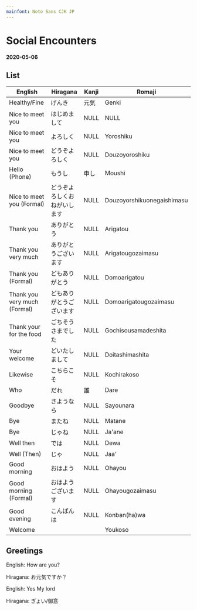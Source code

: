 ```yaml
---
mainfont: Noto Sans CJK JP
---
```

# Social Encounters

**2020-05-06**

## List

| English                      | Hiragana                     | Kanji | Romaji                     |
| ---                          | ---                          | ---   | ---                        |
| Healthy/Fine                 | げんき                       | 元気  | Genki                      |
| Nice to meet you             | はじめまして                 | NULL  | NULL                       |
| Nice to meet you             | よろしく　                   | NULL  | Yoroshiku                  |
| Nice to meet you             | どうぞよろしく               | NULL  | Douzoyoroshiku             |
| Hello (Phone)                | もうし　                     | 申し  | Moushi                     |
| Nice to meet you (Formal)    | どうぞよろしくおねがいします | NULL  | Douzoyorshikuonegaishimasu |
| Thank you                    | ありがとう　                 | NULL  | Arigatou                   |
| Thank you very much          | ありがとうございます         | NULL  | Arigatougozaimasu          |
| Thank you (Formal)           | どもありがとう               | NULL  | Domoarigatou               |
| Thank you very much (Formal) | どもありがとうございます     | NULL  | Domoarigatougozaimasu      |
| Thank your for the food      | ごちそうさまでした           | NULL  | Gochisousamadeshita        |
| Your welcome                 | どいたしまして               | NULL  | Doitashimashita            |
| Likewise                     | こちらこそ                   | NULL  | Kochirakoso                |
| Who                          | だれ                         | 誰    | Dare                       |
| Goodbye                      | さようなら                   | NULL  | Sayounara                  |
| Bye                          | またね                       | NULL  | Matane                     |
| Bye                          | じゃね                       | NULL  | Ja'ane                     |
| Well then                    | では                         | NULL  | Dewa                       |
| Well (Then)                  | じゃ                         | NULL  | Jaa'                       |
| Good morning                 | おはよう                     | NULL  | Ohayou                     |
| Good morning (Formal)        | おはようございます           | NULL  | Ohayougozaimasu            |
| Good evening                 | こんばんは                   | NULL  | Konban(ha)wa               |
| Welcome                      |                              |       | Youkoso                    |

## Greetings

English: How are you?

Hiragana: お元気ですか？


English: Yes My lord

Hiragana: ぎょい/御意
